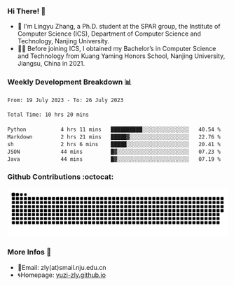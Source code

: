 ### Hi There! 👋 
- 🐳 I'm Lingyu Zhang, a Ph.D. student at the SPAR group, the Institute of Computer Science (ICS), Department of Computer Science and Technology, Nanjing University.
- 🧑‍🎓 Before joining ICS, I obtained my Bachelor’s in Computer Science and Technology from Kuang Yaming Honors School, Nanjing University, Jiangsu, China in 2021.

### Weekly Development Breakdown :bar_chart:

<!--START_SECTION:waka-->

```txt
From: 19 July 2023 - To: 26 July 2023

Total Time: 10 hrs 20 mins

Python           4 hrs 11 mins   ██████████░░░░░░░░░░░░░░░   40.54 %
Markdown         2 hrs 21 mins   █████▓░░░░░░░░░░░░░░░░░░░   22.76 %
sh               2 hrs 6 mins    █████░░░░░░░░░░░░░░░░░░░░   20.41 %
JSON             44 mins         █▓░░░░░░░░░░░░░░░░░░░░░░░   07.23 %
Java             44 mins         █▓░░░░░░░░░░░░░░░░░░░░░░░   07.19 %
```

<!--END_SECTION:waka-->

### Github Contributions :octocat:

![](https://raw.githubusercontent.com/yuzi-zly/yuzi-zly/output/github-contribution-grid-snake.svg)              


### More Infos 📖

- 📧Email: zly(at)smail.nju.edu.cn
- 🌀Homepage: [yuzi-zly.github.io](https://yuzi-zly.github.io/)

